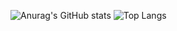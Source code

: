 
![Anurag's GitHub stats](https://github-readme-stats.vercel.app/api?username=caidol&show_icons=true&theme=midnight-purple&border_color=cf34eb)
![Top Langs](https://github-readme-stats.vercel.app/api/top-langs/?username=caidol&size_weight=0.5&count_weight=0.5&layout=donut&exclude_repo=LegoLumberGame&theme=midnight-purple&border_color=cf34eb)

